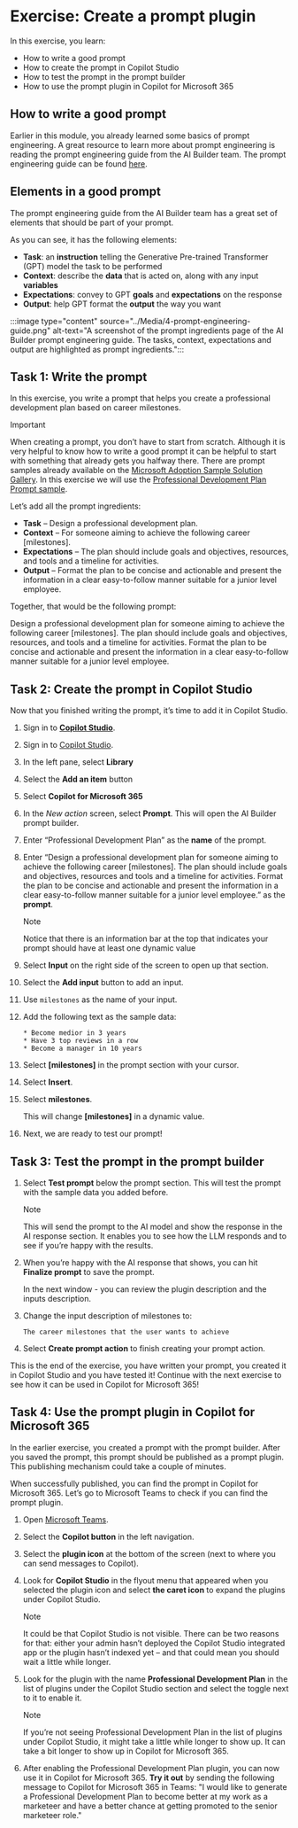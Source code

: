 # Exercise: Create a prompt plugin

In this exercise, you learn:

- How to write a good prompt
- How to create the prompt in Copilot Studio
- How to test the prompt in the prompt builder
- How to use the prompt plugin in Copilot for Microsoft 365

## How to write a good prompt

Earlier in this module, you already learned some basics of prompt engineering. A great resource to learn more about prompt engineering is reading the prompt engineering guide from the AI Builder team. The prompt engineering guide can be found [here](https://aka.ms/learn-ai-builder-prompting-guide).

## Elements in a good prompt

The prompt engineering guide from the AI Builder team has a great set of elements that should be part of your prompt.

As you can see, it has the following elements:

- **Task**: an **instruction** telling the Generative Pre-trained Transformer (GPT) model the task to be performed
- **Context**: describe the **data** that is acted on, along with any input **variables**
- **Expectations**: convey to GPT **goals** and **expectations** on the response
- **Output**: help GPT format the **output** the way you want

:::image type="content" source="../Media/4-prompt-engineering-guide.png" alt-text="A screenshot of the prompt ingredients page of the AI Builder prompt engineering guide. The tasks, context, expectations and output are highlighted as prompt ingredients.":::

## Task 1: Write the prompt

In this exercise, you write a prompt that helps you create a professional development plan based on career milestones.

> [!IMPORTANT]
> When creating a prompt, you don’t have to start from scratch. Although it is very helpful to know how to write a good prompt it can be helpful to start with something that already gets you halfway there.
> There are prompt samples already available on the [Microsoft Adoption Sample Solution Gallery](https://aka.ms/power-prompts). In this exercise we will use the [Professional Development Plan Prompt sample](https://adoption.microsoft.com/sample-solution-gallery/sample/pnp-powerplatform-prompts-professional-development/).

Let’s add all the prompt ingredients:

- **Task** – Design a professional development plan.
- **Context** – For someone aiming to achieve the following career [milestones].
- **Expectations** – The plan should include goals and objectives, resources, and tools and a timeline for activities.
- **Output** – Format the plan to be concise and actionable and present the information in a clear easy-to-follow manner suitable for a junior level employee.

Together, that would be the following prompt:

Design a professional development plan for someone aiming to achieve the following career [milestones]. The plan should include goals and objectives, resources, and tools and a timeline for activities. Format the plan to be concise and actionable and present the information in a clear easy-to-follow manner suitable for a junior level employee.

## Task 2: Create the prompt in Copilot Studio

Now that you finished writing the prompt, it’s time to add it in Copilot Studio.

1. Sign in to **[Copilot Studio](https://copilotstudio.microsoft.com)**.
1. Sign in to [Copilot Studio](https://copilotstudio.microsoft.com).
1. In the left pane, select **Library**
1. Select the **Add an item** button
1. Select **Copilot for Microsoft 365**
1. In the *New action* screen, select **Prompt**. This will open the AI Builder prompt builder.
1. Enter “Professional Development Plan” as the **name** of the prompt.
1. Enter “Design a professional development plan for someone aiming to achieve the following career [milestones]. The plan should include goals and objectives, resources and tools and a timeline for activities. Format the plan to be concise and actionable and present the information in a clear easy-to-follow manner suitable for a junior level employee.” as the **prompt**.

    > [!NOTE]
    > Notice that there is an information bar at the top that indicates your prompt should have at least one dynamic value

1. Select **Input** on the right side of the screen to open up that section.
1. Select the **Add input** button to add an input.
1. Use `milestones` as the name of your input.
1. Add the following text as the sample data:

      ```text
      * Become medior in 3 years
      * Have 3 top reviews in a row
      * Become a manager in 10 years
      ```

1. Select **[milestones]** in the prompt section with your cursor.
1. Select **Insert**.
1. Select **milestones**.

      This will change **[milestones]** in a dynamic value.

1. Next, we are ready to test our prompt!

## Task 3: Test the prompt in the prompt builder

1. Select **Test prompt** below the prompt section. This will test the prompt with the sample data you added before.

    > [!NOTE]
    > This will send the prompt to the AI model and show the response in the AI response section. It enables you to see how the LLM responds and to see if you’re happy with the results.

1. When you’re happy with the AI response that shows, you can hit **Finalize prompt** to save the prompt.

    In the next window - you can review the plugin description and the inputs description.

1. Change the input description of milestones to:

      ```text
      The career milestones that the user wants to achieve
      ```

1. Select **Create prompt action** to finish creating your prompt action.

This is the end of the exercise, you have written your prompt, you created it in Copilot Studio and you have tested it! Continue with the next exercise to see how it can be used in Copilot for Microsoft 365!

## Task 4: Use the prompt plugin in Copilot for Microsoft 365

In the earlier exercise, you created a prompt with the prompt builder. After you saved the prompt, this prompt should be published as a prompt plugin. This publishing mechanism could take a couple of minutes.

When successfully published, you can find the prompt in Copilot for Microsoft 365. Let’s go to Microsoft Teams to check if you can find the prompt plugin.

1. Open [Microsoft Teams](https://teams.microsoft.com).
1. Select the **Copilot button** in the left navigation.
1. Select the **plugin icon** at the bottom of the screen (next to where you can send messages to Copilot).
1. Look for **Copilot Studio** in the flyout menu that appeared when you selected the plugin icon and select **the caret icon** to expand the plugins under Copilot Studio.

    > [!NOTE]
    > It could be that Copilot Studio is not visible. There can be two reasons for that: either your admin hasn’t deployed the Copilot Studio integrated app or the plugin hasn’t indexed yet – and that could mean you should wait a little while longer.

1. Look for the plugin with the name **Professional Development Plan** in the list of plugins under the Copilot Studio section and select the toggle next to it to enable it.

    > [!NOTE]
    > If you’re not seeing Professional Development Plan in the list of plugins under Copilot Studio, it might take a little while longer to show up. It can take a bit longer to show up in Copilot for Microsoft 365.

1. After enabling the Professional Development Plan plugin, you can now use it in Copilot for Microsoft 365. **Try it out** by sending the following message to Copilot for Microsoft 365 in Teams: "I would like to generate a Professional Development Plan to become better at my work as a marketeer and have a better chance at getting promoted to the senior marketeer role."

